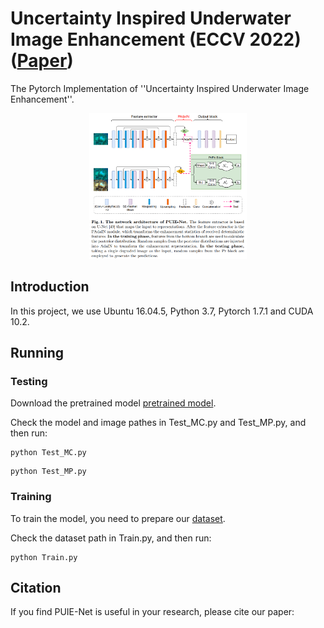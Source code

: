 # Uncertainty Inspired Underwater Image Enhancement (ECCV 2022)([Paper]())
The Pytorch Implementation of ''Uncertainty Inspired Underwater Image Enhancement''. 

<div align=center><img src="img/1.png" height = "50%" width = "50%"/></div>

## Introduction
In this project, we use Ubuntu 16.04.5, Python 3.7, Pytorch 1.7.1 and CUDA 10.2. 

## Running

### Testing

Download the pretrained model [pretrained model](https://drive.google.com/file/d/1rkGm0l826ybOk_RSJNSZwbKpJc_z2ZkU/view?usp=sharing).

Check the model and image pathes in Test_MC.py and Test_MP.py, and then run:

```
python Test_MC.py
```
```
python Test_MP.py
```

### Training

To train the model, you need to prepare our [dataset](https://drive.google.com/file/d/1YXdyNT9ac6CCpQTNKP7SnKtlRyugauvh/view?usp=sharing).

Check the dataset path in Train.py, and then run:
```
python Train.py
```

## Citation

If you find PUIE-Net is useful in your research, please cite our paper:


